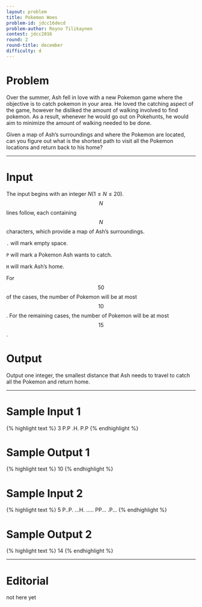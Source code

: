 ```yaml
---
layout: problem
title: Pokemon Woes
problem-id: jdcc16decd
problem-author: Reyno Tilikaynen
contest: jdcc2016
round: 2
round-title: december
difficulty: d
---
```


# Problem
Over the summer, Ash fell in love with a new Pokemon game where the objective is to catch pokemon in your area. He loved the catching aspect of the game, however he disliked the amount of walking involved to find pokemon. As a result, whenever he would go out on Pokehunts, he would aim to minimize the amount of walking needed to be done.

Given a map of Ash’s surroundings and where the Pokemon are located, can you figure out what is the shortest path to visit all the Pokemon locations and return back to his home?

---

# Input
The input begins with an integer $N (1 \leq N \leq 20)$. $$N$$ lines follow, each containing $$N$$ characters, which provide a map of Ash’s surroundings.

`.` will mark empty space.

`P` will mark a Pokemon Ash wants to catch.

`H` will mark Ash’s home.

For $$50%$$ of the cases, the number of Pokemon will be at most $$10$$. For the remaining cases, the number of Pokemon will be at most $$15$$.

# Output
Output one integer, the smallest distance that Ash needs to travel to catch all the Pokemon and return home.

---

# Sample Input 1
{% highlight text %}
3
P.P
.H.
P.P
{% endhighlight %}

# Sample Output 1
{% highlight text %}
10
{% endhighlight %}

# Sample Input 2
{% highlight text %}
5
P..P.
...H.
.....
PP...
.P...
{% endhighlight %}

# Sample Output 2
{% highlight text %}
14
{% endhighlight %}

---

# Editorial
not here yet